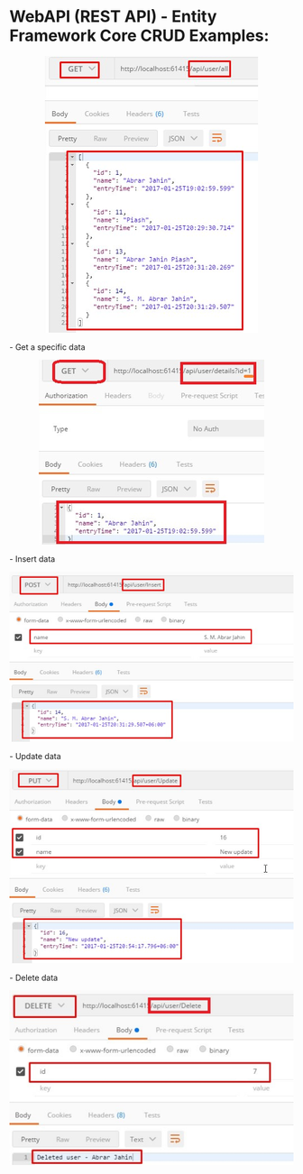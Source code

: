 # WebAPI (REST API) - Entity Framework Core CRUD Examples:

<p align="center">
    <img src="./docs/all.jpeg" alt="Get all Data Api" title="Get all Data Api">
</p>
  - Get a specific data
<p align="center">
    <img src="./docs/details.jpeg" alt="Get details Data Api" title="Get details Data Api">
</p>
  - Insert data
<p align="center">
    <img src="./docs/insert.jpeg" alt="insert Data Api" title="insert Data Api">
</p>
  - Update data
<p align="center">
    <img src="./docs/update.jpeg" alt="Update Data Api" title="Update Data Api">
</p>
  - Delete data
<p align="center">
    <img src="./docs/delete.jpeg" alt="Delete Data Api" title="Delete Data Api">
</p>